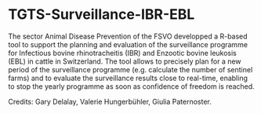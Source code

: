 # TGTS-Surveillance-IBR-EBL
The sector Animal Disease Prevention of the FSVO developped a R-based tool to support the planning and evaluation of the surveillance programme for Infectious bovine rhinotracheitis (IBR) and Enzootic bovine leukosis (EBL) in cattle in Switzerland. The tool allows to precisely plan for a new period of the surveillance programme (e.g. calculate the number of sentinel farms) and to evaluate the surveillance results close to real-time, enabling to stop the yearly programme as soon as confidence of freedom is reached.

Credits: 
Gary Delalay, Valerie Hungerbühler, Giulia Paternoster.
